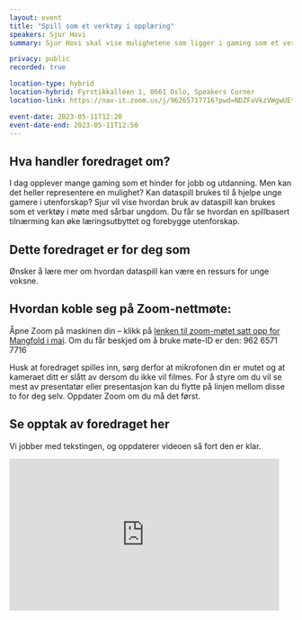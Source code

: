 ```yaml
---
layout: event
title: "Spill som et verktøy i opplæring"
speakers: Sjur Hovi
summary: Sjur Hovi skal vise mulighetene som ligger i gaming som et verktøy i kvalifisering av ungdom og unge voksne.

privacy: public
recorded: true

location-type: hybrid
location-hybrid: Fyrstikkalléen 1, 0661 Oslo, Speakers Corner
location-link: https://nav-it.zoom.us/j/96265717716?pwd=NDZFaVkzVWgwUEtDNGR0djNJMXB6UT09

event-date: 2023-05-11T12:20
event-date-end: 2023-05-11T12:50
---
```

## Hva handler foredraget om?
I dag opplever mange gaming som et hinder for jobb og utdanning. Men kan det heller representere en mulighet? Kan dataspill brukes til å hjelpe unge gamere i utenforskap? 
Sjur vil vise hvordan bruk av dataspill kan brukes som et verktøy i møte med sårbar ungdom. Du får se hvordan en spillbasert tilnærming kan øke læringsutbyttet og forebygge utenforskap.

## Dette foredraget er for deg som
Ønsker å lære mer om hvordan dataspill kan være en ressurs for unge voksne.

## Hvordan koble seg på Zoom-nettmøte:
Åpne Zoom på maskinen din – klikk på [lenken til zoom-møtet satt opp for Mangfold i mai](https://nav-it.zoom.us/j/96265717716?pwd=NDZFaVkzVWgwUEtDNGR0djNJMXB6UT09). Om du får beskjed om å bruke møte-ID er den: 962 6571 7716

Husk at foredraget spilles inn, sørg derfor at mikrofonen din er mutet og at kameraet ditt er slått av dersom du ikke vil filmes. 
For å styre om du vil se mest av presentatør eller presentasjon kan du flytte på linjen mellom disse to for deg selv.
Oppdater Zoom om du må det først.

## Se opptak av foredraget her
Vi jobber med tekstingen, og oppdaterer videoen så fort den er klar.

<iframe title="Video: Spill som et verktøy i opplæring med Sjur Hovi" src="https://video.qbrick.com/play2/embed/qbrick-player?accountId=763558&mediaId=9817a978-8861-4d42-8fac-029d0fe82bf2&configId=qbrick-player&pageStyling=adaptive&autoplay=false&repeat=false&sharing=true&download=false&volume" allowFullScreen="true" frameborder="0" border="0" height="270" width="480"></iframe>
